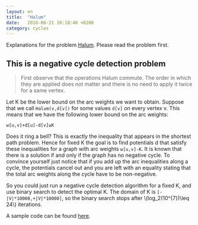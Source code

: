 ```yaml
---
layout: en
title:  "Halum"
date:   2016-06-21 10:18:46 +0200
category: cycles
---
```


Explanations for the problem [Halum](https://uva.onlinejudge.org/index.php?option=com_onlinejudge&Itemid=8&category=25&page=show_problem&problem=2473).  Please read the problem first.


## This is a negative cycle detection problem

> First observe that the operations Halum commute. The order in which they are applied does not matter and there is no need to apply it twice for a same vertex.

Let K be the lower bound on the arc weights we want to obtain.  Suppose that we call ```Halum(v,d[v])``` for some values ```d[v]```  on every vertex v.  This means that we have the following lower bound on the arc weights:

    w[u,v]+d[u]-d[v]≥K

Does it ring a bell?  This is exactly the inequality that appears in the shortest path problem.  Hence for fixed K the goal is to find potentials d that satisfy these inequalities for a graph with arc weights ```w[u,v]-K```.  It is known that there is a solution if and only if the graph has no negative cycle.  To convince yourself just notice that if you add up the arc inequalities along a cycle, the potentials cancel out and you are left with an equality stating that the total arc weights along the cycle have to be non-negative.

So you could just run a negative cycle detection algorithm for a fixed K, and use binary search to detect the optimal K.  The domain of K is ```[-|V|*10000,+|V|*10000]```, so the binary search stops after \\(log_2(10^{7})\\leq 24\\) iterations.

A sample code can be found [here](http://pythonhosted.org/tryalgo/_modules/tryalgo/min_mean_cycle.html#min_mean_cycle).
